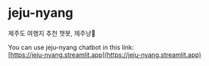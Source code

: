 # jeju-nyang
제주도 여행지 추천 챗봇, 제주냥🐾

You can use jeju-nyang chatbot in this link:   
[https://jeju-nyang.streamlit.app](https://jeju-nyang.streamlit.app)
